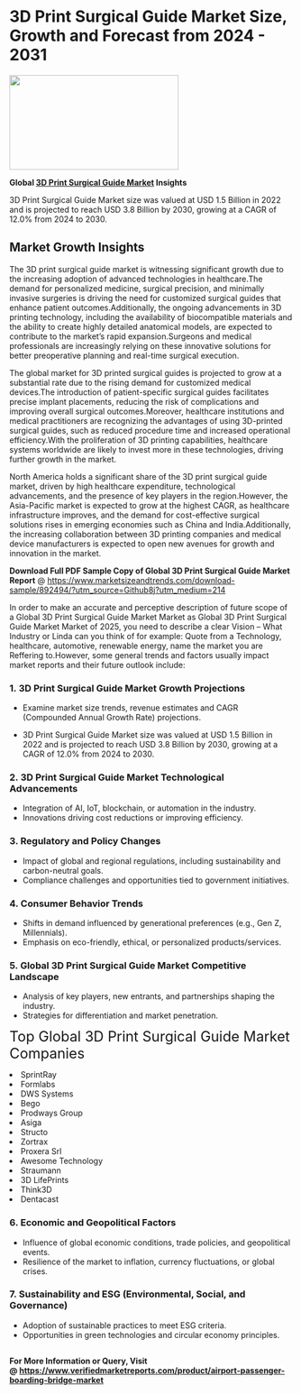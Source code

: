 <H1>3D Print Surgical Guide Market Size, Growth and Forecast from 2024 - 2031</H1><img class="aligncenter size-medium wp-image-584254" src="https://thirdeyenews.in/wp-content/uploads/2024/09/Global-Market-Research-300x168.jpeg" alt="" width="300" height="168" /><p><strong>Global&nbsp;<a href="https://www.marketsizeandtrends.com/download-sample/892494/?utm_source=Github8j?utm_medium=214">3D Print Surgical Guide Market</a> Insights</strong></p><p>3D Print Surgical Guide Market size was valued at USD 1.5 Billion in 2022 and is projected to reach USD 3.8 Billion by 2030, growing at a CAGR of 12.0% from 2024 to 2030.</p><p><h2>Market Growth Insights</h2> <p>The 3D print surgical guide market is witnessing significant growth due to the increasing adoption of advanced technologies in healthcare.The demand for personalized medicine, surgical precision, and minimally invasive surgeries is driving the need for customized surgical guides that enhance patient outcomes.Additionally, the ongoing advancements in 3D printing technology, including the availability of biocompatible materials and the ability to create highly detailed anatomical models, are expected to contribute to the market’s rapid expansion.Surgeons and medical professionals are increasingly relying on these innovative solutions for better preoperative planning and real-time surgical execution.</p> <p>The global market for 3D printed surgical guides is projected to grow at a substantial rate due to the rising demand for customized medical devices.The introduction of patient-specific surgical guides facilitates precise implant placements, reducing the risk of complications and improving overall surgical outcomes.Moreover, healthcare institutions and medical practitioners are recognizing the advantages of using 3D-printed surgical guides, such as reduced procedure time and increased operational efficiency.With the proliferation of 3D printing capabilities, healthcare systems worldwide are likely to invest more in these technologies, driving further growth in the market.</p> <p>North America holds a significant share of the 3D print surgical guide market, driven by high healthcare expenditure, technological advancements, and the presence of key players in the region.However, the Asia-Pacific market is expected to grow at the highest CAGR, as healthcare infrastructure improves, and the demand for cost-effective surgical solutions rises in emerging economies such as China and India.Additionally, the increasing collaboration between 3D printing companies and medical device manufacturers is expected to open new avenues for growth and innovation in the market.</p> <p><span class=""><strong>Download Full PDF Sample Copy of Global 3D Print Surgical Guide Market Report</strong> @ <a href="https://www.marketsizeandtrends.com/download-sample/892494/?utm_source=Github8j?utm_medium=214" target="_blank">https://www.marketsizeandtrends.com/download-sample/892494/?utm_source=Github8j?utm_medium=214</a></span></p><p>In order to make an accurate and perceptive description of future scope of a Global&nbsp;3D Print Surgical Guide Market Market as Global&nbsp;3D Print Surgical Guide Market Market of 2025, you need to describe a clear Vision &ndash; What Industry or Linda can you think of for example: Quote from a Technology, healthcare, automotive, renewable energy, name the market you are Reffering to.However, some general trends and factors usually impact market reports and their future outlook include:</p><h3>1.&nbsp;<strong>3D Print Surgical Guide Market Growth Projections</strong></h3><ul><li>Examine market size trends, revenue estimates and CAGR (Compounded Annual Growth Rate) projections.</li><li><p>3D Print Surgical Guide Market size was valued at USD 1.5 Billion in 2022 and is projected to reach USD 3.8 Billion by 2030, growing at a CAGR of 12.0% from 2024 to 2030.</p></li></ul><h3>2.&nbsp;<strong>3D Print Surgical Guide Market Technological Advancements</strong></h3><ul><li>Integration of AI, IoT, blockchain, or automation in the industry.</li><li>Innovations driving cost reductions or improving efficiency.</li></ul><h3>3.&nbsp;<strong>Regulatory and Policy Changes</strong></h3><ul><li>Impact of global and regional regulations, including sustainability and carbon-neutral goals.</li><li>Compliance challenges and opportunities tied to government initiatives.</li></ul><h3>4.&nbsp;<strong>Consumer Behavior Trends</strong></h3><ul><li>Shifts in demand influenced by generational preferences (e.g., Gen Z, Millennials).</li><li>Emphasis on eco-friendly, ethical, or personalized products/services.</li></ul><h3>5.&nbsp;<strong>Global 3D Print Surgical Guide Market Competitive Landscape</strong></h3><ul><li>Analysis of key players, new entrants, and partnerships shaping the industry.</li><li>Strategies for differentiation and market penetration.</li></ul><p data-pm-slice="1 1 []"><span style="color: inherit; font-family: inherit; font-size: 25px;">Top Global 3D Print Surgical Guide Market Companies</span></p><div class="" data-test-id=""><p><li>SprintRay</li><li> Formlabs</li><li> DWS Systems</li><li> Bego</li><li> Prodways Group</li><li> Asiga</li><li> Structo</li><li> Zortrax</li><li> Proxera Srl</li><li> Awesome Technology</li><li> Straumann</li><li> 3D LifePrints</li><li> Think3D</li><li> Dentacast</li></p></div><h3>6.&nbsp;<strong>Economic and Geopolitical Factors</strong></h3><ul><li>Influence of global economic conditions, trade policies, and geopolitical events.</li><li>Resilience of the market to inflation, currency fluctuations, or global crises.</li></ul><h3>7.&nbsp;<strong>Sustainability and ESG (Environmental, Social, and Governance)</strong></h3><ul><li>Adoption of sustainable practices to meet ESG criteria.</li><li>Opportunities in green technologies and circular economy principles.</li></ul><h2><strong style="font-size: 14px;">For More Information or Query, Visit @&nbsp;</strong><a style="background-color: #ffffff; font-size: 14px;" href="https://www.marketsizeandtrends.com/report/3d-print-surgical-guide-market/" target="_blank">https://www.verifiedmarketreports.com/product/airport-passenger-boarding-bridge-market</a></h2>